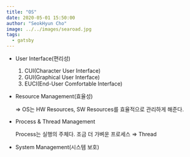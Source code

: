 ```yaml
---
title: "OS"
date: 2020-05-01 15:50:00
author: "SeokHyun Cho"
image: ../../images/searoad.jpg
tags:
  - gatsby
---
```


- User Interface(편리성)
  1. CUI(Character User Interface)
  2. GUI(Graphical User Interface)
  3. EUCI(End-User Comfortable Interface)
- Resource Management(효율성)

  ⇒ OS는 HW Resources, SW Resources를 효율적으로 관리하게 해준다.

- Process & Thread Management

  Process는 실행의 주체다. 조금 더 가벼운 프로세스 ⇒ Thread

- System Management(시스템 보호)
